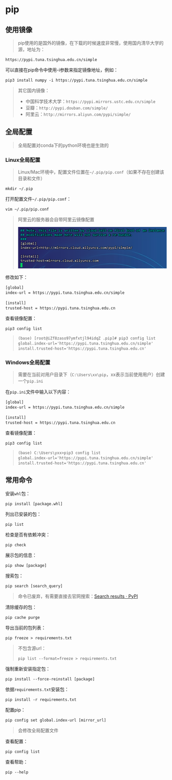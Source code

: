 # pip

## 使用镜像

> pip使用的是国外的镜像，在下载的时候速度非常慢，使用国内清华大学的源，地址为：

```
https://pypi.tuna.tsinghua.edu.cn/simple
```

可以直接在pip命令中使用-i参数来指定镜像地址，例如：

```
pip3 install numpy -i https://pypi.tuna.tsinghua.edu.cn/simple
```

> 其它国内镜像：
>
> - 中国科学技术大学：`https://pypi.mirrors.ustc.edu.cn/simple`
> - 豆瓣：`http://pypi.douban.com/simple/`
> - 阿里云：`http://mirrors.aliyun.com/pypi/simple/`

## 全局配置

> 全局配置对conda下的python环境也是生效的

### Linux全局配置

> Linux/Mac环境中，配置文件位置在`~/.pip/pip.conf`（如果不存在创建该目录和文件）

```
mkdir ~/.pip
```

打开配置文件`~/.pip/pip.conf`：

```
vim ~/.pip/pip.conf
```

> 阿里云的服务器会自带阿里云镜像配置
>
> ![image-20240912180515631](img/pip/image-20240912180515631.png)

修改如下：

```
[global]
index-url = https://pypi.tuna.tsinghua.edu.cn/simple

[install]
trusted-host = https://pypi.tuna.tsinghua.edu.cn
```

查看镜像配置：

```
pip3 config list
```

> ```
> (base) [root@iZf8zaso97ymfxtjl94idqZ .pip]# pip3 config list
> global.index-url='https://pypi.tuna.tsinghua.edu.cn/simple'
> install.trusted-host='https://pypi.tuna.tsinghua.edu.cn'
> ```

### Windows全局配置

> 需要在当前对用户目录下（`C:\Users\xx\pip`，xx表示当前使用用户）创建一个`pip.ini`

在`pip.ini`文件中输入以下内容：

```
[global]
index-url = https://pypi.tuna.tsinghua.edu.cn/simple

[install]
trusted-host = https://pypi.tuna.tsinghua.edu.cn
```

查看镜像配置：

```
pip3 config list
```

> ```
> (base) C:\Users\yxx>pip3 config list
> global.index-url='https://pypi.tuna.tsinghua.edu.cn/simple'
> install.trusted-host='https://pypi.tuna.tsinghua.edu.cn'
> ```

## 常用命令

安装`whl`包：

```
pip install [package.whl]
```

列出已安装的包：

```
pip list
```

检查是否有依赖冲突：

```
pip check
```

展示包的信息：

```
pip show [package]
```

搜索包：

```
pip search [search_query]
```

> 命令已废弃，有需要直接去官网搜索：[Search results · PyPI](https://pypi.org/search/)

清除缓存的包：

```
pip cache purge
```

导出当前的包列表：

```
pip freeze > requirements.txt
```

> 不包含源url：
>
> ```
> pip list --format=freeze > requirements.txt
> ```

强制重新安装指定包：

```
pip install --force-reinstall [package]
```

依据`requirements.txt`安装包：

```
pip install -r requirements.txt
```

配置pip：

```
pip config set global.index-url [mirror_url]
```

> 会修改全局配置文件

查看配置：

```
pip config list
```

查看帮助：

```
pip --help
```


